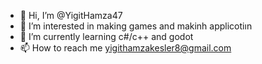 - 👋 Hi, I’m @YigitHamza47
- 👀 I’m interested in making games and makinh applicotiın
- 🌱 I’m currently learning c#/c++ and godot
- 📫 How to reach me yigithamzakesler8@gmail.com

<!---
YigitHamza47/YigitHamza47 is a ✨ special ✨ repository because its `README.md` (this file) appears on your GitHub profile.
You can click the Preview link to take a look at your changes.
--->
